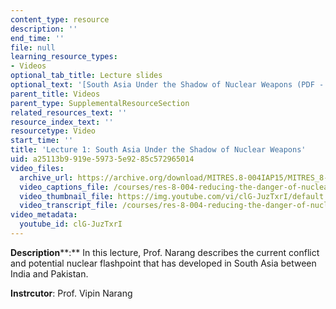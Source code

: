 ```yaml
---
content_type: resource
description: ''
end_time: ''
file: null
learning_resource_types:
- Videos
optional_tab_title: Lecture slides
optional_text: '[South Asia Under the Shadow of Nuclear Weapons (PDF - 1.2MB)](resources/mitres_8-004iap15_narang)'
parent_title: Videos
parent_type: SupplementalResourceSection
related_resources_text: ''
resource_index_text: ''
resourcetype: Video
start_time: ''
title: 'Lecture 1: South Asia Under the Shadow of Nuclear Weapons'
uid: a25113b9-919e-5973-5e92-85c572965014
video_files:
  archive_url: https://archive.org/download/MITRES.8-004IAP15/MITRES_8-004IAP15_lec01_300k.mp4
  video_captions_file: /courses/res-8-004-reducing-the-danger-of-nuclear-weapons-and-proliferation-january-iap-2015/80ab2129b90d5be7ba56ca483625cee6_clG-JuzTxrI.vtt
  video_thumbnail_file: https://img.youtube.com/vi/clG-JuzTxrI/default.jpg
  video_transcript_file: /courses/res-8-004-reducing-the-danger-of-nuclear-weapons-and-proliferation-january-iap-2015/36c619c3de9f3b16bc13ea3a4512de41_clG-JuzTxrI.pdf
video_metadata:
  youtube_id: clG-JuzTxrI
---
```


**Description****:** In this lecture, Prof. Narang describes the current conflict and potential nuclear flashpoint that has developed in South Asia between India and Pakistan.

**Instrcutor**: Prof. Vipin Narang
